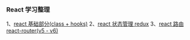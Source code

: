 ### React 学习整理

1、[react 基础部分(class + hooks)](./base.md)
2、[react 状态管理 redux](./redux.md)
3、[react 路由 react-router(v5 - v6)](./router.md)
